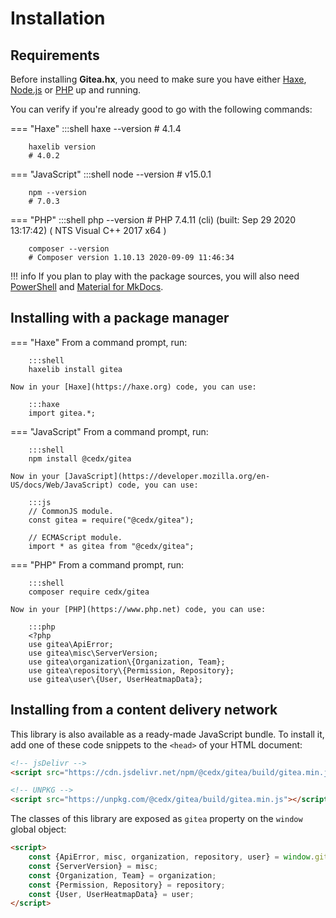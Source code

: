 # Installation

## Requirements
Before installing **Gitea.hx**, you need to make sure you have either
[Haxe](https://haxe.org), [Node.js](https://nodejs.org) or [PHP](https://www.php.net) up and running.
		
You can verify if you're already good to go with the following commands:

=== "Haxe"
		:::shell
		haxe --version
		# 4.1.4

		haxelib version
		# 4.0.2

=== "JavaScript"
		:::shell
		node --version
		# v15.0.1

		npm --version
		# 7.0.3

=== "PHP"
		:::shell
		php --version
		# PHP 7.4.11 (cli) (built: Sep 29 2020 13:17:42) ( NTS Visual C++ 2017 x64 )

		composer --version
		# Composer version 1.10.13 2020-09-09 11:46:34

!!! info
	If you plan to play with the package sources, you will also need
	[PowerShell](https://docs.microsoft.com/en-us/powershell) and [Material for MkDocs](https://squidfunk.github.io/mkdocs-material).

## Installing with a package manager

=== "Haxe"
	From a command prompt, run:

		:::shell
		haxelib install gitea

	Now in your [Haxe](https://haxe.org) code, you can use:

		:::haxe
		import gitea.*;

=== "JavaScript"
	From a command prompt, run:

		:::shell
		npm install @cedx/gitea

	Now in your [JavaScript](https://developer.mozilla.org/en-US/docs/Web/JavaScript) code, you can use:

		:::js
		// CommonJS module.
		const gitea = require("@cedx/gitea");

		// ECMAScript module.
		import * as gitea from "@cedx/gitea";

=== "PHP"
	From a command prompt, run:

		:::shell
		composer require cedx/gitea

	Now in your [PHP](https://www.php.net) code, you can use:

		:::php
		<?php
		use gitea\ApiError;
		use gitea\misc\ServerVersion;
		use gitea\organization\{Organization, Team};
		use gitea\repository\{Permission, Repository};
		use gitea\user\{User, UserHeatmapData};

## Installing from a content delivery network
This library is also available as a ready-made JavaScript bundle.
To install it, add one of these code snippets to the `<head>` of your HTML document:

``` html
<!-- jsDelivr -->
<script src="https://cdn.jsdelivr.net/npm/@cedx/gitea/build/gitea.min.js"></script>

<!-- UNPKG -->
<script src="https://unpkg.com/@cedx/gitea/build/gitea.min.js"></script>
```

The classes of this library are exposed as `gitea` property on the `window` global object:

``` html
<script>
	const {ApiError, misc, organization, repository, user} = window.gitea;
	const {ServerVersion} = misc;
	const {Organization, Team} = organization;
	const {Permission, Repository} = repository;
	const {User, UserHeatmapData} = user;
</script>
```

